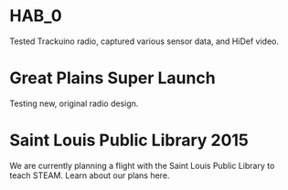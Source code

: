 
# HAB_0
Tested Trackuino radio, captured various sensor data, and HiDef video.</div>
		
# Great Plains Super Launch
Testing new, original radio design.


# Saint Louis Public Library 2015
We are currently planning a flight with the Saint Louis Public Library to teach STEAM. Learn about our plans here.

